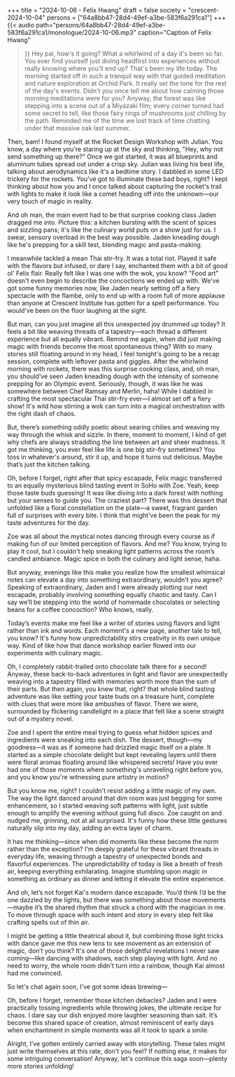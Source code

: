 +++
title = "2024-10-06 - Felix Hwang"
draft = false
society = "crescent-2024-10-04"
persons = ["64a8bb47-28d4-49ef-a3be-583f6a291ca1"]
+++
{{< audio
    path="persons/64a8bb47-28d4-49ef-a3be-583f6a291ca1/monologue/2024-10-06.mp3" 
    caption="Caption of Felix Hwang"
>}}
Hey pal, how's it going?
What a whirlwind of a day it's been so far. You ever find yourself just diving headfirst into experiences without really knowing where you’ll end up? That's been my life today. The morning started off in such a tranquil way with that guided meditation and nature exploration at Orchid Park. It really set the tone for the rest of the day's events. Didn't you once tell me about how calming those morning meditations were for you? Anyway, the forest was like stepping into a scene out of a Miyazaki film; every corner turned had some secret to tell, like those fairy rings of mushrooms just chilling by the path. Reminded me of the time we lost track of time chatting under that massive oak last summer. 

Then, bam! I found myself at the Rocket Design Workshop with Julian. You know, a day where you're staring up at the sky and thinking, "Hey, why not send something up there?" Once we got started, it was all blueprints and aluminum tubes spread out under a crisp sky. Julian was living his best life, talking about aerodynamics like it's a bedtime story. I dabbled in some LED trickery for the rockets. You've got to illuminate these bad boys, right? I kept thinking about how you and I once talked about capturing the rocket's trail with lights to make it look like a comet heading off into the unknown—our very touch of magic in reality. 

And oh man, the main event had to be that surprise cooking class Jaden dragged me into. Picture this: a kitchen bursting with the scent of spices and sizzling pans; it's like the culinary world puts on a show just for us. I swear, sensory overload in the best way possible. Jaden kneading dough like he's prepping for a skill test, blending magic and pasta-making. 

I meanwhile tackled a mean Thai stir-fry. It was a total riot. Played it safe with the flavors but infused, or dare I say, enchanted them with a bit of good ol' Felix flair. Really felt like I was one with the wok, you know? "Food art" doesn't even begin to describe the concoctions we ended up with. We've got some funny memories now, like Jaden nearly setting off a fiery spectacle with the flambé, only to end up with a room full of more applause than anyone at Crescent Institute has gotten for a spell performance. You would've been on the floor laughing at the sight. 

But man, can you just imagine all this unexpected joy drummed up today? It feels a bit like weaving threads of a tapestry—each thread a different experience but all equally vibrant. Remind me again, when did just making magic with friends become the most spontaneous thing? With so many stories still floating around in my head, I feel tonight's going to be a recap session, complete with leftover pasta and giggles.
After the whirlwind morning with rockets, there was this surprise cooking class, and, oh man, you should’ve seen Jaden kneading dough with the intensity of someone prepping for an Olympic event. Seriously, though, it was like he was somewhere between Chef Ramsay and Merlin, haha! While I dabbled in crafting the most spectacular Thai stir-fry ever—I almost set off a fiery show! It's wild how stirring a wok can turn into a magical orchestration with the right dash of chaos.

But, there’s something oddly poetic about searing chilies and weaving my way through the whisk and sizzle. In there, moment to moment, I kind of get why chefs are always straddling the line between art and sheer madness. It got me thinking, you ever feel like life is one big stir-fry sometimes? You toss in whatever's around, stir it up, and hope it turns out delicious. Maybe that’s just the kitchen talking.

Oh, before I forget, right after that spicy escapade, Felix magic transferred to an equally mysterious blind tasting event in SoHo with Zoe. Yeah, keep those taste buds guessing! It was like diving into a dark forest with nothing but your senses to guide you. The craziest part? There was this dessert that unfolded like a floral constellation on the plate—a sweet, fragrant garden full of surprises with every bite. I think that might've been the peak for my taste adventures for the day.

Zoe was all about the mystical notes dancing through every course as if making fun of our limited perception of flavors. And me? You know, trying to play it cool, but I couldn't help sneaking light patterns across the room’s candled ambiance. Magic spice in both the culinary and light sense, haha.

But anyway, evenings like this make you realize how the smallest whimsical notes can elevate a day into something extraordinary, wouldn't you agree? Speaking of extraordinary, Jaden and I were already plotting our next escapade, probably involving something equally chaotic and tasty. Can I say we’ll be stepping into the world of homemade chocolates or selecting beans for a coffee concoction? Who knows, really.

Today’s events make me feel like a writer of stories using flavors and light rather than ink and words. Each moment's a new page, another tale to tell, you know? It's funny how unpredictability stirs creativity in its own unique way. Kind of like how that dance workshop earlier flowed into our experiments with culinary magic.

Oh, I completely rabbit-trailed onto chocolate talk there for a second! Anyway, these back-to-back adventures in light and flavor are unexpectedly weaving into a tapestry filled with memories worth more than the sum of their parts. But then again, you knew that, right?
 that whole blind tasting adventure was like setting your taste buds on a treasure hunt, complete with clues that were more like ambushes of flavor. There we were, surrounded by flickering candlelight in a place that felt like a scene straight out of a mystery novel.

Zoe and I spent the entire meal trying to guess what hidden spices and ingredients were sneaking into each dish. The dessert, though—my goodness—it was as if someone had drizzled magic itself on a plate. It started as a simple chocolate delight but kept revealing layers until there were floral aromas floating around like whispered secrets! Have you ever had one of those moments where something's unraveling right before you, and you know you're witnessing pure artistry in motion?

But you know me, right? I couldn't resist adding a little magic of my own. The way the light danced around that dim room was just begging for some enhancement, so I started weaving soft patterns with light, just subtle enough to amplify the evening without going full disco. Zoe caught on and nudged me, grinning, not at all surprised. It's funny how these little gestures naturally slip into my day, adding an extra layer of charm.

It has me thinking—since when did moments like these become the norm rather than the exception? I'm deeply grateful for these vibrant threads in everyday life, weaving through a tapestry of unexpected bonds and flavorful experiences. The unpredictability of today is like a breath of fresh air, keeping everything exhilarating. Imagine stumbling upon magic in something as ordinary as dinner and letting it elevate the entire experience.

And oh, let’s not forget Kai's modern dance escapade. You’d think I’d be the one dazzled by the lights, but there was something about those movements—maybe it’s the shared rhythm that struck a chord with the magician in me. To move through space with such intent and story in every step felt like crafting spells out of thin air.

I might be getting a little theatrical about it, but combining those light tricks with dance gave me this new lens to see movement as an extension of magic, don’t you think? It's one of those delightful revelations I never saw coming—like dancing with shadows, each step playing with light. And no need to worry, the whole room didn't turn into a rainbow, though Kai almost had me convinced.

So let's chat again soon, I've got some ideas brewing—

Oh, before I forget, remember those kitchen debacles? Jaden and I were practically tossing ingredients while throwing jokes, the ultimate recipe for chaos. I dare say our dish enjoyed more laughter seasoning than salt. It’s become this shared space of creation, almost reminiscent of early days when enchantment in simple moments was all it took to spark a smile.

Alright, I’ve gotten entirely carried away with storytelling. These tales might just write themselves at this rate, don't you feel? If nothing else, it makes for some intriguing conversation!
Anyway, let's continue this saga soon—plenty more stories unfolding!
